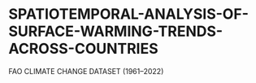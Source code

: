 # SPATIOTEMPORAL-ANALYSIS-OF-SURFACE-WARMING-TRENDS-ACROSS-COUNTRIES
FAO CLIMATE CHANGE DATASET (1961–2022)
